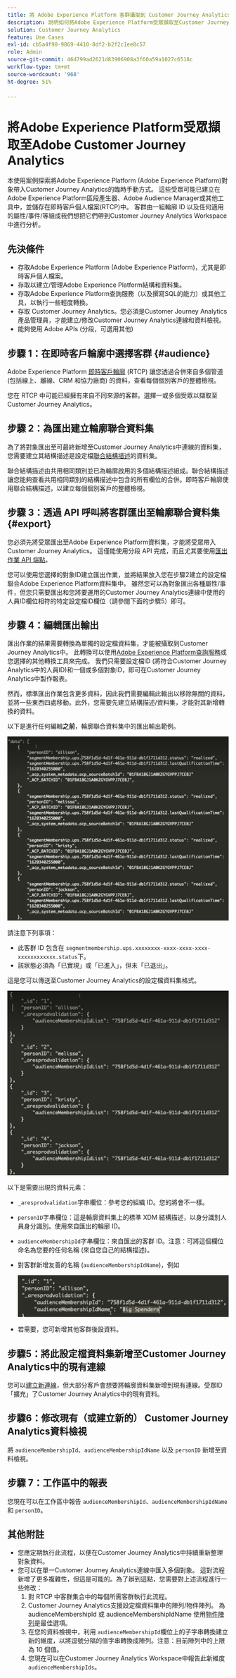 ```yaml
---
title: 將 Adobe Experience Platform 客群攝取到 Customer Journey Analytics。
description: 說明如何將Adobe Experience Platform受眾擷取至Customer Journey Analytics以供進一步分析。
solution: Customer Journey Analytics
feature: Use Cases
exl-id: cb5a4f98-9869-4410-8df2-b2f2c1ee8c57
role: Admin
source-git-commit: 46d799ad2621d83906908a3f60a59a1027c6518c
workflow-type: tm+mt
source-wordcount: '968'
ht-degree: 51%

---
```


# 將Adobe Experience Platform受眾擷取至Adobe Customer Journey Analytics

本使用案例探索將Adobe Experience Platform (Adobe Experience Platform)對象帶入Customer Journey Analytics的臨時手動方式。 這些受眾可能已建立在Adobe Experience Platform區段產生器、Adobe Audience Manager或其他工具中，並儲存在即時客戶個人檔案(RTCP)中。 客群由一組輪廓 ID 以及任何適用的屬性/事件/等組成我們想把它們帶到Customer Journey Analytics Workspace中進行分析。

## 先決條件

* 存取Adobe Experience Platform (Adobe Experience Platform)，尤其是即時客戶個人檔案。
* 存取以建立/管理Adobe Experience Platform結構和資料集。
* 存取Adobe Experience Platform查詢服務（以及撰寫SQL的能力）或其他工具，以執行一些輕度轉換。
* 存取 Customer Journey Analytics。您必須是Customer Journey Analytics產品管理員，才能建立/修改Customer Journey Analytics連線和資料檢視。
* 能夠使用 Adobe APIs (分段，可選用其他)

## 步驟 1：在即時客戶輪廓中選擇客群 {#audience}

Adobe Experience Platform [即時客戶輪廓](https://experienceleague.adobe.com/docs/experience-platform/profile/home.html?lang=zh-hant) (RTCP) 讓您透過合併來自多個管道 (包括線上、離線、CRM 和協力廠商) 的資料，查看每個個別客戶的整體檢視。

您在 RTCP 中可能已經擁有來自不同來源的客群。選擇一或多個受眾以擷取至Customer Journey Analytics。

## 步驟 2：為匯出建立輪廓聯合資料集

為了將對象匯出至可最終新增至Customer Journey Analytics中連線的資料集，您需要建立其結構描述是設定檔[聯合結構描述](https://experienceleague.adobe.com/docs/experience-platform/profile/union-schemas/union-schema.html#understanding-union-schemas)的資料集。

聯合結構描述由共用相同類別並已為輪廓啟用的多個結構描述組成。聯合結構描述讓您能夠查看共用相同類別的結構描述中包含的所有欄位的合併。即時客戶輪廓使用聯合結構描述，以建立每個個別客戶的整體檢視。

## 步驟 3：透過 API 呼叫將客群匯出至輪廓聯合資料集 {#export}

您必須先將受眾匯出至Adobe Experience Platform資料集，才能將受眾帶入Customer Journey Analytics。 這僅能使用分段 API 完成，而且尤其要使用[匯出作業 API 端點](https://experienceleague.adobe.com/docs/experience-platform/segmentation/api/export-jobs.html)。

您可以使用您選擇的對象ID建立匯出作業，並將結果放入您在步驟2建立的設定檔聯合Adobe Experience Platform資料集中。 雖然您可以為對象匯出各種屬性/事件，但您只需要匯出和您將要運用的Customer Journey Analytics連線中使用的人員ID欄位相符的特定設定檔ID欄位（請參閱下面的步驟5）即可。

## 步驟 4：編輯匯出輸出

匯出作業的結果需要轉換為單獨的設定檔資料集，才能被攝取到Customer Journey Analytics中。  此轉換可以使用[Adobe Experience Platform查詢服務](https://experienceleague.adobe.com/docs/experience-platform/query/home.html?lang=zh-hant)或您選擇的其他轉換工具來完成。 我們只需要設定檔ID (將符合Customer Journey Analytics中的人員ID)和一個或多個對象ID，即可在Customer Journey Analytics中製作報表。

然而，標準匯出作業包含更多資料，因此我們需要編輯此輸出以移除無關的資料，並將一些東西四處移動。此外，您需要先建立結構描述/資料集，才能對其新增轉換的資料。

以下是進行任何編輯&#x200B;**之前**，輪廓聯合資料集中的匯出輸出範例。

![未編輯的輸出](../assets/export-unedited.png)

請注意下列事項：

* 此客群 ID 包含在 `segmentmembership.ups.xxxxxxxx-xxxx-xxxx-xxxx-xxxxxxxxxxxx.status`下。
* 該狀態必須為「已實現」或「已進入」，但未「已退出」。

這是您可以傳送至Customer Journey Analytics的設定檔資料集格式。

![已編輯的輸出](../assets/export-edited.png)

以下是需要出現的資料元素：

* `_aresprodvalidation`字串欄位：參考您的組織 ID。您的將會不一樣。
* `personID`字串欄位：這是輪廓資料集上的標準 XDM 結構描述，以身分識別人員身分識別。使用來自匯出的輪廓 ID。
* `audienceMembershipId`字串欄位：來自匯出的客群 ID。注意：可將這個欄位命名為您要的任何名稱 (來自您自己的結構描述)。
* 對客群新增友善的名稱 (`audienceMembershipIdName`)，例如

  ![友善客群名稱](../assets/audience-name.png)

* 若需要，您可新增其他客群後設資料。

## 步驟5：將此設定檔資料集新增至Customer Journey Analytics中的現有連線

您可以[建立新連線](/help/connections/create-connection.md)，但大部分客戶會想要將輪廓資料集新增到現有連線。受眾ID「擴充」了Customer Journey Analytics中的現有資料。

## 步驟6：修改現有（或建立新的） Customer Journey Analytics資料檢視

將 `audienceMembershipId`、`audienceMembershipIdName` 以及 `personID` 新增至資料檢視。

## 步驟 7：工作區中的報表

您現在可以在工作區中報告 `audienceMembershipId`、`audienceMembershipIdName` 和 `personID`。

## 其他附註

* 您應定期執行此流程，以便在Customer Journey Analytics中持續重新整理對象資料。
* 您可以在單一Customer Journey Analytics連線中匯入多個對象。 這對流程新增了更多複雜性，但這是可能的。為了辦到這點，您需要對上述流程進行一些修改：
   1. 對 RTCP 中客群集合中的每個所需客群執行此流程。
   1. Customer Journey Analytics支援設定檔資料集中的陣列/物件陣列。 為 audienceMembershipId 或 audienceMembershipIdName 使用[物件陣列](https://experienceleague.adobe.com/docs/analytics-platform/using/cja-usecases/complex-data/object-arrays.html?lang=zh-Hant)是最佳選項。
   1. 在您的資料檢視中，利用 `audienceMembershipId`欄位上的子字串轉換建立新的維度，以將逗號分隔的值字串轉換成陣列。注意：目前陣列中的上限為 10 個值。
   1. 您現在可以在Customer Journey Analytics Workspace中報告此新維度`audienceMembershipIds`。
